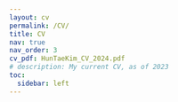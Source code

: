 ```yaml
---
layout: cv
permalink: /CV/
title: CV
nav: true
nav_order: 3
cv_pdf: HunTaeKim_CV_2024.pdf
# description: My current CV, as of 2023
toc:
  sidebar: left
---
```

